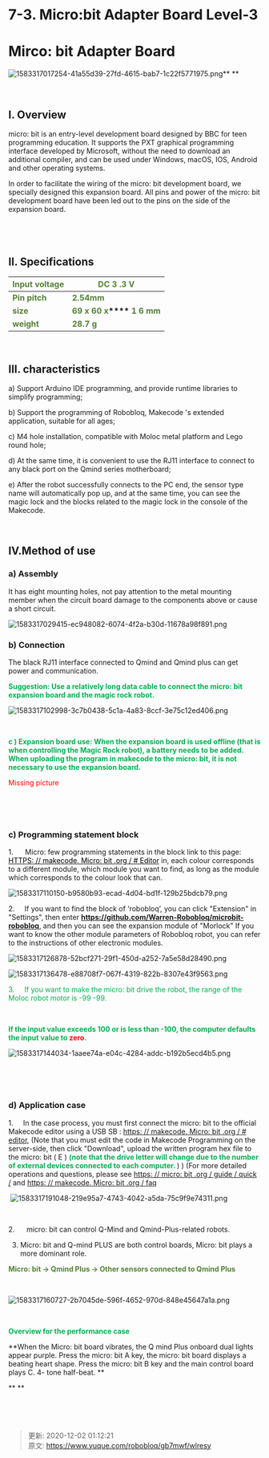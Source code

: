 # 7-3. Micro:bit Adapter Board Level-3

# Mirco: bit Adapter Board
![1583317017254-41a55d39-27fd-4615-bab7-1c22f5771975.png](./img/jwfzJeB8G_Hd9PZz/1583317017254-41a55d39-27fd-4615-bab7-1c22f5771975-728815.png)** **



 

## I. Overview
micro: bit is an entry-level development board designed by BBC for teen programming education. It supports the PXT graphical programming interface developed by Microsoft, without the need to download an additional compiler, and can be used under Windows, macOS, IOS, Android and other operating systems.

In order to facilitate the wiring of the micro: bit development board, we specially designed this expansion board. All pins and power of the micro: bit development board have been led out to the pins on the side of the expansion board.**<font style="color:red;"> </font>**

## <font style="color:red;"> </font>
## Ⅱ. Specifications
| **<font style="color:#538135;">Input   voltage</font>** | **<font style="color:#538135;">DC 3 .3   V</font>** |
| --- | --- |
| **<font style="color:#538135;">Pin   pitch</font>** | **<font style="color:#538135;">2.54mm</font>** |
| **<font style="color:#538135;">size</font>** | **<font style="color:#538135;">69 x 60 x</font>****<font style="color:#538135;"> 1 6 mm</font>** |
| **<font style="color:#538135;">weight</font>** | **<font style="color:#538135;">28.7 g</font>** |


<font style="color:white;"> </font>

## Ⅲ. characteristics
a) Support Arduino IDE programming, and provide runtime libraries to simplify programming;

b) Support the programming of Robobloq, Makecode 's extended application, suitable for all ages;

c) M4 hole installation, compatible with Moloc metal platform and Lego round hole;

d) At the same time, it is convenient to use the RJ11 interface to connect to any black port on the Qmind series motherboard;

e) After the robot successfully connects to the PC end, the sensor type name will automatically pop up, and at the same time, you can see the magic lock and the blocks related to the magic lock in the console of the Makecode.

 

## Ⅳ.Method of use
### a) Assembly    
It has eight mounting holes, not pay attention to the metal mounting member when the circuit board damage to the components above or cause a short circuit.

![1583317029415-ec948082-6074-4f2a-b30d-11678a98f891.png](./img/jwfzJeB8G_Hd9PZz/1583317029415-ec948082-6074-4f2a-b30d-11678a98f891-457344.png)

### b) Connection    
The black RJ11 interface connected to Qmind and Qmind plus can get power and communication.

**<font style="color:#00B050;">Suggestion: Use a relatively long data cable to connect the micro: bit expansion board and the magic rock robot.</font>**

![1583317102998-3c7b0438-5c1a-4a83-8ccf-3e75c12ed406.png](./img/jwfzJeB8G_Hd9PZz/1583317102998-3c7b0438-5c1a-4a83-8ccf-3e75c12ed406-932488.png)

 

**<font style="color:#00B050;">c ) Expansion board use: When the expansion board is used offline (that is when controlling the Magic Rock robot), a battery needs to be added. When uploading the program in makecode to the micro: bit, it is not necessary to use the expansion board.</font>**

<font style="color:red;">Missing picture</font>

<font style="color:red;"> </font>

<font style="color:red;"> </font>

### c) Programming statement block
1.      Micro: few programming statements in the block link to this page: [<font style="color:black;">HTTPS: // makecode. Micro: bit .org / # Editor</font>](https://translate.google.com/translate?hl=zh-CN&prev=_t&sl=auto&tl=en&u=https://makecode.microbit.org/%23editor#editor) in, each colour corresponds to a different module, which module you want to find, as long as the module which corresponds to the colour look that can.

 ![1583317110150-b9580b93-ecad-4d04-bd1f-129b25bdcb79.png](./img/jwfzJeB8G_Hd9PZz/1583317110150-b9580b93-ecad-4d04-bd1f-129b25bdcb79-219270.png)

2.     If you want to find the block of ‘robobloq’, you can click "Extension" in "Settings", then enter **<font style="color:#00B050;">https://github.com/Warren-Robobloq/microbit-robobloq</font>**, and then you can see the expansion module of "Morlock" If you want to know the other module parameters of Robobloq robot, you can refer to the instructions of other electronic modules.

![1583317126878-52bcf271-29f1-450d-a252-7a5e58d28490.png](./img/jwfzJeB8G_Hd9PZz/1583317126878-52bcf271-29f1-450d-a252-7a5e58d28490-295485.png)

![1583317136478-e88708f7-067f-4319-822b-8307e43f9563.png](./img/jwfzJeB8G_Hd9PZz/1583317136478-e88708f7-067f-4319-822b-8307e43f9563-043056.png)





<font style="color:#00B050;">3.     </font><font style="color:#00B050;">If you want to make the micro: bit drive the robot, the range of the Moloc robot motor is -99 -99.</font>

<font style="color:#00B050;"> </font>

**<font style="color:#00B050;">If the input value exceeds 100 or is less than -100, the computer defaults the input value to </font>****<font style="color:red;">zero</font>****<font style="color:#00B050;">.</font>**

![1583317144034-1aaee74a-e04c-4284-addc-b192b5ecd4b5.png](./img/jwfzJeB8G_Hd9PZz/1583317144034-1aaee74a-e04c-4284-addc-b192b5ecd4b5-530758.png)

 

             

### d) Application case    
1.     In the case process, you must first connect the micro: bit to the official Makecode editor using a USB SB : [https: // makecode. ](https://translate.google.com/translate?hl=zh-CN&prev=_t&sl=auto&tl=en&u=https://makecode.microbit.org/%23editor#editor)[Micro: bit ](https://translate.google.com/translate?hl=zh-CN&prev=_t&sl=auto&tl=en&u=https://makecode.microbit.org/%23editor#editor)[.org / # editor](https://translate.google.com/translate?hl=zh-CN&prev=_t&sl=auto&tl=en&u=https://makecode.microbit.org/%23editor#editor), (Note that you must edit the code in Makecode Programming on the server-side, then click "Download", upload the written program hex file to the micro: bit ( E ) **<font style="color:#00B050;">(note that the drive letter will change due to the number of external devices connected to each computer. </font>**) ) (For more detailed operations and questions, please see [https: // ](https://translate.google.com/translate?hl=zh-CN&prev=_t&sl=auto&tl=en&u=https://microbit.org/guide/quick/)[micro: bit ](https://translate.google.com/translate?hl=zh-CN&prev=_t&sl=auto&tl=en&u=https://microbit.org/guide/quick/)[.org / guide / quick /](https://translate.google.com/translate?hl=zh-CN&prev=_t&sl=auto&tl=en&u=https://microbit.org/guide/quick/) and [https: // makecode. ](https://translate.google.com/translate?hl=zh-CN&prev=_t&sl=auto&tl=en&u=https://makecode.microbit.org/faq)[Micro: bit ](https://translate.google.com/translate?hl=zh-CN&prev=_t&sl=auto&tl=en&u=https://makecode.microbit.org/faq)[.org / faq](https://translate.google.com/translate?hl=zh-CN&prev=_t&sl=auto&tl=en&u=https://makecode.microbit.org/faq)

 ![1583317191048-219e95a7-4743-4042-a5da-75c9f9e74311.png](./img/jwfzJeB8G_Hd9PZz/1583317191048-219e95a7-4743-4042-a5da-75c9f9e74311-466499.png)

 

2.      micro: bit can control Q-Mind and Qmind-Plus-related robots.

3. Micro: bit and Q-mind PLUS are both control boards, Micro: bit plays a more dominant role. 

**<font style="color:#538135;">Micro: bit </font>****<font style="color:#538135;">→</font>****<font style="color:#538135;"> Qmind Plus </font>****<font style="color:#538135;">→</font>****<font style="color:#538135;"> Other sensors connected to Qmind Plus </font>**

**<font style="color:#538135;"> </font>**

**<font style="color:#385623;"> </font>**![1583317160727-2b7045de-596f-4652-970d-848e45647a1a.png](./img/jwfzJeB8G_Hd9PZz/1583317160727-2b7045de-596f-4652-970d-848e45647a1a-972634.png)



 

**<font style="color:#00B050;">Overview for the performance case</font>**

**When the Micro: bit board vibrates, the Q mind Plus onboard dual lights appear purple. Press the micro: bit A key, the micro: bit board displays a beating heart shape. Press the micro: bit B key and the main control board plays C. 4- tone half-beat. **

** **

 

 



> 更新: 2020-12-02 01:12:21  
> 原文: <https://www.yuque.com/robobloq/gb7mwf/wlresy>